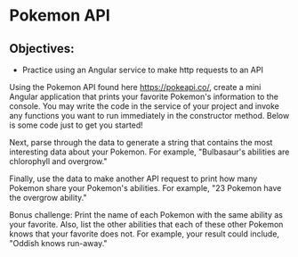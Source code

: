 # Pokemon API
## Objectives:
* Practice using an Angular service to make http requests to an API

Using the Pokemon API found here https://pokeapi.co/, create a mini Angular application that prints your favorite Pokemon's information to the console. You may write the code in the service of your project and invoke any functions you want to run immediately in the constructor method. Below is some code just to get you started!

Next, parse through the data to generate a string that contains the most interesting data about your Pokemon. For example, "Bulbasaur's abilities are chlorophyll and overgrow."

Finally, use the data to make another API request to print how many Pokemon share your Pokemon's abilities. For example, "23 Pokemon have the overgrow ability."

Bonus challenge: Print the name of each Pokemon with the same ability as your favorite. Also, list the other abilities that each of these other Pokemon knows that your favorite does not. For example, your result could include, "Oddish knows run-away."
